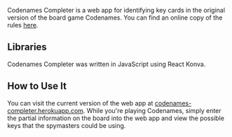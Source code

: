 Codenames Completer is a web app for identifying key cards in the original version of the board game Codenames. You can find an online copy of the rules [here](https://czechgames.com/files/rules/codenames-rules-en.pdf).

## Libraries
Codenames Completer was written in JavaScript using React Konva.

## How to Use It
You can visit the current version of the web app at [codenames-completer.herokuapp.com](http://codenames-completer.herokuapp.com/). While you're playing Codenames, simply enter the partial information on the board into the web app and view the possible keys that the spymasters could be using.
